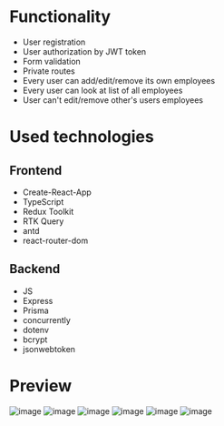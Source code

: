 # Functionality
- User registration
- User authorization by JWT token
- Form validation
- Private routes
- Every user can add/edit/remove its own employees
- Every user can look at list of all employees
- User can't edit/remove other's users employees

# Used technologies
## Frontend
- Create-React-App
- TypeScript
- Redux Toolkit
- RTK Query
- antd
- react-router-dom
## Backend
- JS
- Express
- Prisma
- concurrently
- dotenv
- bcrypt
- jsonwebtoken

# Preview
![image](https://github.com/AlexeyAbramovich/react-employees/assets/74393859/dad468f4-fef6-480f-a88e-7b0adf11576c)
![image](https://github.com/AlexeyAbramovich/react-employees/assets/74393859/6b664ceb-1287-4c22-95a2-6788a33a3365)
![image](https://github.com/AlexeyAbramovich/react-employees/assets/74393859/1bb772f1-3946-43a4-8e1a-e31bb3e90267)
![image](https://github.com/AlexeyAbramovich/react-employees/assets/74393859/ed939d36-c107-4e91-a571-ec98a49240fa)
![image](https://github.com/AlexeyAbramovich/react-employees/assets/74393859/e89a1f33-cfa6-4350-8e01-9306bef1a4ca)
![image](https://github.com/AlexeyAbramovich/react-employees/assets/74393859/8aeaa3a4-0bdb-4d9c-9eb5-32e17a1181cb)





